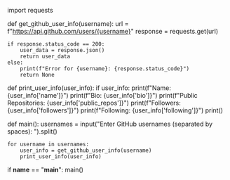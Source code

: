 import requests

def get_github_user_info(username):
    url = f"https://api.github.com/users/{username}"
    response = requests.get(url)
    
    if response.status_code == 200:
        user_data = response.json()
        return user_data
    else:
        print(f"Error for {username}: {response.status_code}")
        return None

def print_user_info(user_info):
    if user_info:
        print(f"Name: {user_info['name']}")
        print(f"Bio: {user_info['bio']}")
        print(f"Public Repositories: {user_info['public_repos']}")
        print(f"Followers: {user_info['followers']}")
        print(f"Following: {user_info['following']}")
        print()

def main():
    usernames = input("Enter GitHub usernames (separated by spaces): ").split()
    
    for username in usernames:
        user_info = get_github_user_info(username)
        print_user_info(user_info)

if __name__ == "__main__":
    main()
